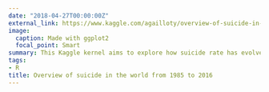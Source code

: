 ```yaml
---
date: "2018-04-27T00:00:00Z"
external_link: https://www.kaggle.com/agailloty/overview-of-suicide-in-the-world/report
image:
  caption: Made with ggplot2
  focal_point: Smart
summary: This Kaggle kernel aims to explore how suicide rate has evolved in the world since 1985.
tags: 
- R
title: Overview of suicide in the world from 1985 to 2016
---
```

